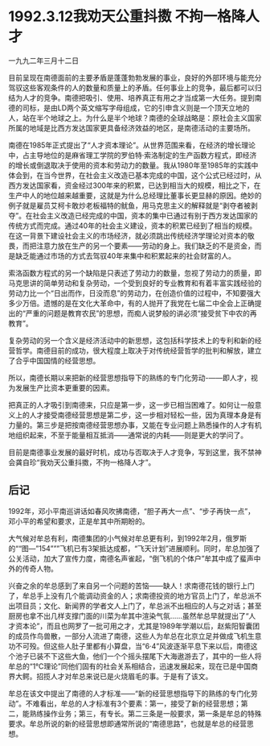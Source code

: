 # 1992.3.12我劝天公重抖擞 不拘一格降人才

一九九二年三月十二日  
  
 目前呈现在南德面前的主要矛盾是蓬蓬勃勃发展的事业，良好的外部环境与能充分驾驭这些客观条件的人的数量和质量上的矛盾。任何事业上的竞争，最后都可以归结为人才的竞争。南德把吸引、使用、培养真正有用之才当成第一大任务。提到南德的司标，是由LD两个英文缩写字母组成，它的引申含义则是一个顶天立地的人，站在半个地球之上。为什么是半个地球？南德的全球战略是：原社会主义国家所属的地域是比西方发达国家更具备经济效益的地区，是南德活动的主要场所。  
  
 南德在1985年正式提出了“人才资本理论”。从世界范围来看，在经济的增长理论中，占主导地位的是麻省理工学院的罗伯特·索洛制定的生产函数方程式，即经济的增长或倒退取决于使用的资本和劳动力的数量。我从1980年至1985年的实践中体会到，在当今世界，在社会主义改造已基本完成的中国，这个公式已经过时，从西方发达国家看，资金经过300年来的积累，已达到相当大的规模，相比之下，在生产中人的地位越来越重要，这就是为什么总经理比董事长更显赫的原因。绝妙的例子就是雇员艾柯卡敢炒老板福特的鱿鱼，用马克思主义的解释就是“剥夺者被剥夺”。在社会主义改造已经完成的中国，资本的集中已通过有别于西方发达国家的传统方式而完成。通过40年的社会主义建设，资本的积累已经到了相当的规模。在这一背景下建设社会主义的市场经济，就必须跳出传统经济学理论对资本的敬畏，而把注意力放在生产的另一个要素——劳动的身上。我们缺乏的不是资金，而是缺乏能通过市场的方式去驾驭40年来集中和积累起来的社会财富的人。  
  
 索洛函数方程式的另一个缺陷是只表述了劳动力的数量，忽视了劳动力的质量，即马克思讲的简单劳动和复杂劳动，一个受到良好的专业教育和有着丰富实践经验的劳动力比一个“日出而作，日没而息”的劳动力，在创造价值的过程中，不知要强大多少万倍。遗憾的是在文化大革命中，有的人抛开了我党在七届二中全会上正确提出的“严重的问题是教育农民”的思想，而痴人说梦般的讲必须“接受贫下中农的再教育”。  
  
 复杂劳动的另一个含义是经济活动中的新思想，这包括科学技术上的专利和新的经营哲学。南德目前的成功，很大程度上取决于对传统经营哲学的批判和解放，建立了合乎中国国情的经营思想。  
  
 所以，南德长期以来把新的经营思想指导下的熟练的专门化劳动-——即人才，视为发展生产比资本更重要的因素。  
  
 把真正的人才吸引到南德来，只应是第一步，这一步已相当困难了。如何让一般意义上的人才接受南德经营思想是第二步，这一步相对轻松一些，因为真理本身是有力量的。第三步是把按南德经营思想办事，又能在专业问题上熟悉操作的人才有机地组织起来，不至于能量相互抵消——通常说的内耗——则是更大的学问了。  
  
 目前是南德事业发展的最好时机，成功与否取决于人才竞争，写到这里，我不禁神会龚自珍“我劝天公重抖擞，不拘一格降人才”。

## **后记**

1992年，邓小平南巡讲话如春风吹拂南德，“胆子再大一点”、“步子再快一点”，邓小平的希望和要求，正是牟其中所期盼的。  
  
 大气候对牟总有利，南德集团的小气候对牟总更有利，到1992年2月，俄罗斯的““图—”154”””飞机已有3架抵达成都，“飞天计划”进展顺利。同时，牟总加强了公关活动，加大了宣传力度，南德名声雀起，“倒飞机的个体户”牟其中成了蜚声中外的传奇人物。  
  
 兴奋之余的牟总感到了来自另一个问题的苦恼——缺人！求南德花钱的银行上门了，牟总手上没有几个能调动资金的人；求南德投资的地方官员上门了，牟总派不出项目员；文化、新闻界的学者文人上门了，牟总派不出相应的人与之对话；甚至厨房也拿不出几样支撑门面的川菜为牟其中渲染气氛……虽然牟总早就提出了“人才资本论”，而且也网罗了一批可用之才，尤其是1989年学潮以后，赵紫阳智囊团的成员作鸟兽散，一部分人流进了南德，这些人为牟总在北京立足并做成飞机生意功不可殁。但这些人肚子里都有小算盘，当“6·4”风波逐渐平息下来以后，南德这个池子已装不下这些大鱼，他们一个个摇头摆尾下大海遨游去了，其中的一些人将牟总的“1℃理论”同他们固有的社会关系相结合，迅速发展起来，现在已是中国商界大鳄。招揽人才对牟总来说已是火烧眉毛的事。于是有了该文。  
  
 牟总在该文中提出了南德的人才标准——“新的经营思想指导下的熟练的专门化劳动”。不难看出，牟总的人才标准有3个要素：第一，接受了新的经营思想；第二，能熟练操作业务；第三，有专长。第二三条是一般要求，第一条是牟总的特殊要求。牟总所说的新的经营思想即通常所说的“南德思路”，也就是牟总的经营思想。  


